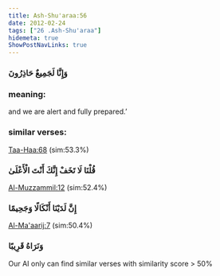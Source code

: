 ```yaml
---
title: Ash-Shu'araa:56
date: 2012-02-24
tags: ["26 .Ash-Shu'araa"]
hidemeta: true 
ShowPostNavLinks: true 
---
```

### وَإِنَّا لَجَمِيعٌ حَاذِرُونَ
### meaning: 
and we are alert and fully prepared.’
### similar verses: 

[Taa-Haa:68](/20/68) (sim:53.3%)

### قُلْنَا لَا تَخَفْ إِنَّكَ أَنْتَ الْأَعْلَىٰ

[Al-Muzzammil:12](/73/12) (sim:52.4%)

### إِنَّ لَدَيْنَا أَنْكَالًا وَجَحِيمًا

[Al-Ma'aarij:7](/70/7) (sim:50.4%)

### وَنَرَاهُ قَرِيبًا

Our AI only can find similar verses with similarity score > 50% 

